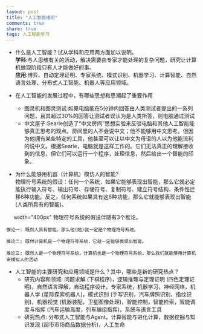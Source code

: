 ```yaml
---
layout: post
title: "人工智能绪论"
comments: true
share: true
tags: 人工智能学习
---
```


- 什么是人工智能？试从学科和应用两方面加以说明。  
__学科__:与人思维有关的活动，解决需要由专家才能处理的复杂问题，研究让计算机做现阶段只有人才能做好的事。  
__应用__:博弈、自动定理证明、专家系统、模式识别、机器学习、计算智能、自然语言处理、分布式人工智能、机器人等应用领域。

- 在人工智能的发展过程中，有哪些思想和思潮起了重要作用
   - 图灵机和图灵测试:如果电脑能在5分钟内回答由人类测试者提出的一系列问题，且其超过30%的回答让测试者误认为是人类所答，则电脑通过测试
   - 中文屋子:Searle创造了“中文房间”思想实验来反驳电脑和其他人工智能能够真正思考的观点。房间里的人不会说中文；他不能够用中文思考。但因为他拥有某些特定的工具，他甚至可以让以中文为母语的人以为他能流利的说中文。根据Searle，电脑就是这样工作的。它们无法真正的理解接收到的信息，但它们可以运行一个程序，处理信息，然后给出一个智能的印象。
   
- 为什么能够用机器（计算机）模仿人的智能?  
物理符号系统的假设：任何一个系统，如果它能够表现出智能，那么它就必定能执行输入符号、输出符号、存储符号、复制符号、建立符号结构、条件性迁移6种功能。反之，任何系统如果具有这6种功能，那么它就能够表现出智能(人类所具有的智能)。

&#160;&#160;&#160;&#160;&#160;width="400px" 物理符号系统的假设伴随有3个推论。

    推论一: 既然人具有智能，那么他(她)就一定是个物理符号系统。

    推论二: 既然计算机是一个物理符号系统，它就一定能够表现出智能。

    推论三: 既然人是一个物理符号系统，计算机也是一个物理符号系统，那么我们就能够用计算机来模拟人的活动
    
- 人工智能的主要研究和应用领域是什么？其中，哪些是新的研究热点？  
   - 研究内容和领域: 问题求解 (下棋程序)，逻辑推理与定理证明 (四色定理证明)，自然语言理解，自动程序设计，专家系统，机器学习，神经网络，机器人学 (星际探索机器人)，模式识别 (手写识别，汽车牌照识别，指纹识别)，机器视觉 (机器装配，卫星图像处理)，智能控制，智能检索，智能调度与指挥 (汽车运输高度，列车编组指挥)，系统与语言工具
   - 研究热点: 分布式人工智能与Agent，计算智能与进化计算，数据挖掘与知识发现 (超市市场商品数据分析)，人工生命